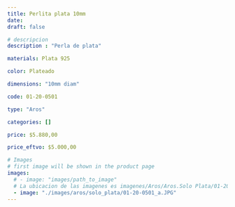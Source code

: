 ```yaml
---
title: Perlita plata 10mm
date: 
draft: false

# descripcion
description : "Perla de plata"

materials: Plata 925

color: Plateado

dimensions: "10mm diam"

code: 01-20-0501

type: "Aros"

categories: []

price: $5.880,00

price_eftvo: $5.000,00

# Images
# first image will be shown in the product page
images:
  # - image: "images/path_to_image"
  # La ubicacion de las imagenes es imagenes/Aros/Aros.Solo Plata/01-20-0501-perlita-plata-10mm
  - image: "./images/aros/solo_plata/01-20-0501_a.JPG"
---
```

